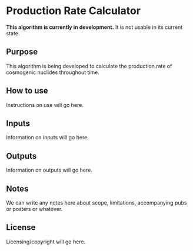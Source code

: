 # Production Rate Calculator

**This algorithm is currently in development.**
It is not usable in its current state. 

## Purpose

This algorithm is being developed to calculate the production rate
of cosmogenic nuclides throughout time. 

## How to use

Instructions on use will go here. 

## Inputs

Information on inputs will go here. 

## Outputs

Information on outputs will go here.

## Notes

We can write any notes here about scope, limitations, accompanying pubs or 
posters or whatever. 

## License

Licensing/copyright will go here.